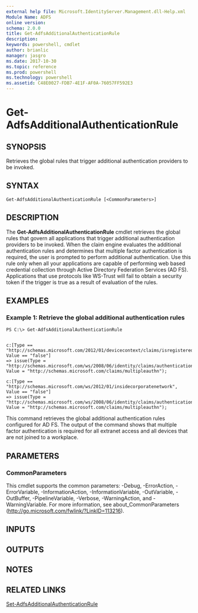 ```yaml
---
external help file: Microsoft.IdentityServer.Management.dll-Help.xml
Module Name: ADFS
online version: 
schema: 2.0.0
title: Get-AdfsAdditionalAuthenticationRule
description: 
keywords: powershell, cmdlet
author: brianlic
manager: jasgro
ms.date: 2017-10-30
ms.topic: reference
ms.prod: powershell
ms.technology: powershell
ms.assetid: C48E0027-FDB7-4E1F-AF0A-76057FF592E3
---
```


# Get-AdfsAdditionalAuthenticationRule

## SYNOPSIS
Retrieves the global rules that trigger additional authentication providers to be invoked.

## SYNTAX

```
Get-AdfsAdditionalAuthenticationRule [<CommonParameters>]
```

## DESCRIPTION
The **Get-AdfsAdditionalAuthenticationRule** cmdlet retrieves the global rules that govern all applications that trigger additional authentication providers to be invoked.
When the claim engine evaluates the additional authentication rules and determines that multiple factor authentication is required, the user is prompted to perform additional authentication.
Use this rule only when all your applications are capable of performing web based credential collection through Active Directory Federation Services (AD FS).
Applications that use protocols like WS-Trust will fail to obtain a security token if the trigger is true as a result of evaluation of the rules.

## EXAMPLES

### Example 1: Retrieve the global additional authentication rules
```
PS C:\> Get-AdfsAdditionalAuthenticationRule


c:[Type == "http://schemas.microsoft.com/2012/01/devicecontext/claims/isregistereduser", Value == "false"]
=> issue(Type = "http://schemas.microsoft.com/ws/2008/06/identity/claims/authenticationmethod", Value = "http://schemas.microsoft.com/claims/multipleauthn");

c:[Type == "http://schemas.microsoft.com/ws/2012/01/insidecorporatenetwork", Value == "false"]
=> issue(Type = "http://schemas.microsoft.com/ws/2008/06/identity/claims/authenticationmethod", Value = "http://schemas.microsoft.com/claims/multipleauthn");
```

This command retrieves the global additional authentication rules configured for AD FS.
The output of the command shows that multiple factor authentication is required for all extranet access and all devices that are not joined to a workplace.

## PARAMETERS

### CommonParameters
This cmdlet supports the common parameters: -Debug, -ErrorAction, -ErrorVariable, -InformationAction, -InformationVariable, -OutVariable, -OutBuffer, -PipelineVariable, -Verbose, -WarningAction, and -WarningVariable. For more information, see about_CommonParameters (http://go.microsoft.com/fwlink/?LinkID=113216).

## INPUTS

## OUTPUTS

## NOTES

## RELATED LINKS

[Set-AdfsAdditionalAuthenticationRule](./Set-AdfsAdditionalAuthenticationRule.md)

